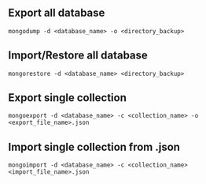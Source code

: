 ## Export all database
```
mongodump -d <database_name> -o <directory_backup>
```
## Import/Restore all database
```
mongorestore -d <database_name> <directory_backup>
```

## Export single collection
```
mongoexport -d <database_name> -c <collection_name> -o <export_file_name>.json
```
## Import single collection from .json
```
mongoimport -d <database_name> -c <collection_name> <import_file_name>.json 
```
